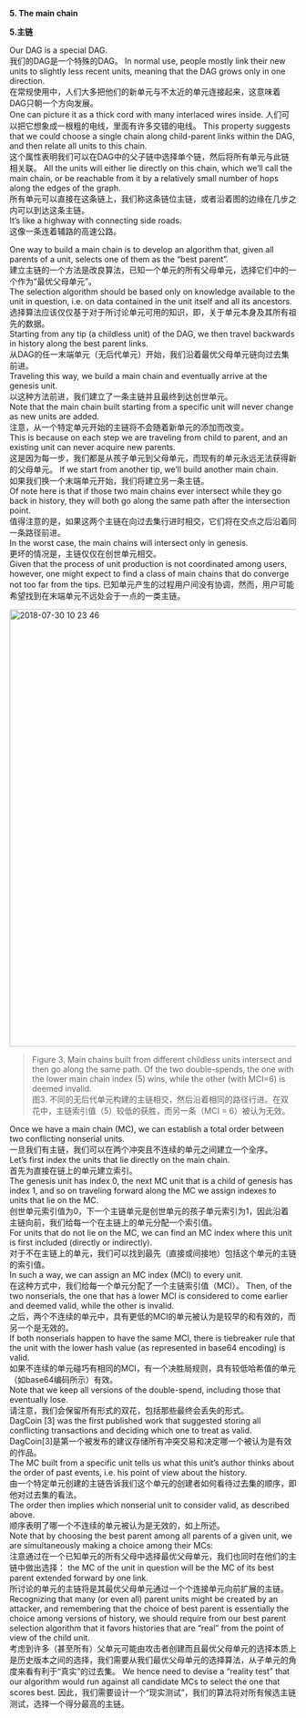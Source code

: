 **5. The main chain**

**5.主链**

Our DAG is a special DAG.   
我们的DAG是一个特殊的DAG。
In normal use, people mostly link their new units to slightly less recent units, meaning that the DAG grows only in one direction.   
在常规使用中，人们大多把他们的新单元与不太近的单元连接起来，这意味着DAG只朝一个方向发展。   
One can picture it as a thick cord with many interlaced wires inside. 
人们可以把它想象成一根粗的电线，里面有许多交错的电线。
This property suggests that we could choose a single chain along child-parent links within the DAG, and then relate all units to this chain.   
这个属性表明我们可以在DAG中的父子链中选择单个链，然后将所有单元与此链相关联。
All the units will either lie directly on this chain, which we’ll call the main chain, or be reachable from it by a relatively small number of hops along the edges of the graph.   
所有单元可以直接在这条链上，我们称这条链位主链，或者沿着图的边缘在几步之内可以到达这条主链。  
It’s like a highway with connecting side roads.  
这像一条连着辅路的高速公路。

One way to build a main chain is to develop an algorithm that, given all parents of a unit, selects one of them as the “best parent”.   
建立主链的一个方法是改良算法，已知一个单元的所有父母单元，选择它们中的一个作为“最优父母单元”。  
The selection algorithm should be based only on knowledge available to the unit in question, i.e. on data contained in the unit itself and all its ancestors.   
选择算法应该仅仅基于对于所讨论单元可用的知识，即，关于单元本身及其所有祖先的数据。  
Starting from any tip (a childless unit) of the DAG, we then travel backwards in history along the best parent links.   
从DAG的任一末端单元（无后代单元）开始，我们沿着最优父母单元链向过去集前进。  
Traveling this way, we build a main chain and eventually arrive at the genesis unit.   
以这种方法前进，我们建立了一条主链并且最终到达创世单元。  
Note that the main chain built starting from a specific unit will never change as new units are added.   
注意，从一个特定单元开始的主链将不会随着新单元的添加而改变。  
This is because on each step we are traveling from child to parent, and an existing unit can never acquire new parents.  
这是因为每一步，我们都是从孩子单元到父母单元，而现有的单元永远无法获得新的父母单元。
If we start from another tip, we’ll build another main chain.    
如果我们换一个末端单元开始，我们将建立另一条主链。  
Of note here is that if those two main chains ever intersect while they go back in history, they will both go along the same path after the intersection point.  
值得注意的是，如果这两个主链在向过去集行进时相交，它们将在交点之后沿着同一条路径前进。  
In the worst case, the main chains will intersect only in genesis.   
更坏的情况是，主链仅仅在创世单元相交。  
Given that the process of unit production is not coordinated among users, however, one might expect to find a class of main chains that do converge not too far from the tips.
已知单元产生的过程用户间没有协调，然而，用户可能希望找到在末端单元不远处会于一点的一类主链。

<img width="768" alt="2018-07-30 10 23 46" src="https://user-images.githubusercontent.com/39436379/43374532-ba44b522-93e2-11e8-80de-3d6baae968c2.png">

>Figure 3. Main chains built from different childless units intersect and then go along the same path. Of the two double-spends, the one with the lower main chain index (5) wins, while the other (with MCI=6) is deemed invalid.  
>图3. 不同的无后代单元构建的主链相交，然后沿着相同的路径行进。在双花中，主链索引值（5）较低的获胜，而另一条（MCI = 6）被认为无效。

Once we have a main chain (MC), we can establish a total order between two conflicting nonserial units.   
一旦我们有主链，我们可以在两个冲突且不连续的单元之间建立一个全序。  
Let’s first index the units that lie directly on the main chain.   
首先为直接在链上的单元建立索引。  
The genesis unit has index 0, the next MC unit that is a child of genesis has index 1, and so on traveling forward along the MC we assign indexes to units that lie on the MC.   
创世单元索引值为0，下一个主链单元是创世单元的孩子单元索引为1，因此沿着主链向前，我们给每一个在主链上的单元分配一个索引值。  
For units that do not lie on the MC, we can find an MC index where this unit is first included (directly or indirectly).   
对于不在主链上的单元，我们可以找到最先（直接或间接地）包括这个单元的主链的索引值。  
In such a way, we can assign an MC index (MCI) to every unit.  
在这种方式中，我们给每一个单元分配了一个主链索引值（MCI）。
Then, of the two nonserials, the one that has a lower MCI is considered to come earlier and deemed valid, while the other is invalid.   
之后，两个不连续的单元中，具有更低的MCI的单元被认为是较早的和有效的，而另一个是无效的。  
If both nonserials happen to have the same MCI, there is tiebreaker rule that the unit with the lower hash value (as represented in base64 encoding) is valid.   
如果不连续的单元碰巧有相同的MCI，有一个决胜局规则，具有较低哈希值的单元（如base64编码所示）有效。  
Note that we keep all versions of the double-spend, including those that eventually lose.   
请注意，我们会保留所有形式的双花，包括那些最终会丢失的形式。  
DagCoin [3] was the first published work that suggested storing all conflicting transactions and deciding which one to treat as valid.  
DagCoin[3]是第一个被发布的建议存储所有冲突交易和决定哪一个被认为是有效的作品。  
The MC built from a specific unit tells us what this unit’s author thinks about the order of past events, i.e. his point of view about the history.   
由一个特定单元创建的主链告诉我们这个单元的创建者如何看待过去集的顺序，即他对过去集的看法。  
The order then implies which nonserial unit to consider valid, as described above.   
顺序表明了哪一个不连续的单元被认为是无效的，如上所述。  
Note that by choosing the best parent among all parents of a given unit, we are simultaneously making a choice among their MCs:  
注意通过在一个已知单元的所有父母中选择最优父母单元，我们也同时在他们的主链中做出选择：
the MC of the unit in question will be the MC of its best parent extended forward by one link.  
所讨论的单元的主链将是其最优父母单元通过一个个连接单元向前扩展的主链。
Recognizing that many (or even all) parent units might be created by an attacker, and remembering that the choice of best parent is essentially the choice among versions of history, we should require from our best parent selection algorithm that it favors histories that are “real” from the point of view of the child unit.  
考虑到许多（甚至所有）父单元可能由攻击者创建而且最优父母单元的选择本质上是历史版本之间的选择，我们需要从我们最优父母单元的选择算法，从子单元的角度来看有利于“真实”的过去集。
We hence need to devise a “reality test” that our algorithm would run against all candidate MCs to select the one that scores best.
因此，我们需要设计一个“现实测试”，我们的算法将对所有候选主链测试，选择一个得分最高的主链。
